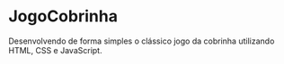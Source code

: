 # JogoCobrinha


Desenvolvendo de forma simples o clássico jogo da cobrinha utilizando HTML, CSS e JavaScript.
